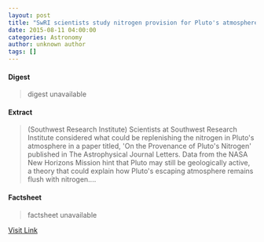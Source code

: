 ```yaml
---
layout: post
title: "SwRI scientists study nitrogen provision for Pluto's atmosphere"
date: 2015-08-11 04:00:00
categories: Astronomy
author: unknown author
tags: []
---
```



#### Digest
>digest unavailable

#### Extract
>(Southwest Research Institute) Scientists at Southwest Research Institute considered what could be replenishing the nitrogen in Pluto's atmosphere in a paper titled, 'On the Provenance of Pluto's Nitrogen' published in The Astrophysical Journal Letters. Data from the NASA New Horizons Mission hint that Pluto may still be geologically active, a theory that could explain how Pluto's escaping atmosphere remains flush with nitrogen....

#### Factsheet
>factsheet unavailable

[Visit Link](http://www.eurekalert.org/pub_releases/2015-08/sri-sss081115.php)


